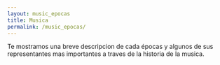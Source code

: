 ```yaml
---
layout: music_epocas
title: Musica
permalink: /music_epocas/
---
```


Te mostramos una breve descripcion de cada épocas y algunos de sus representantes mas importantes a traves de la historia de la musica.
